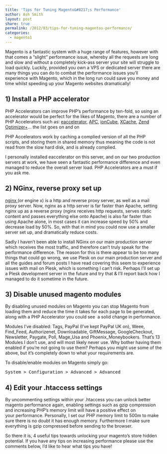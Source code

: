 ```yaml
---
title: 'Tips for Tuning Magento&#8217;s Performance'
author: Ash Smith
layout: post
share: true
permalink: /2012/03/tips-for-tuning-magentos-performance/
categories:
  - magento1
---
```

Magento is a fantastic system with a huge range of features, however with that comes a &#8220;slight&#8221; performance issue, whereby all the requests are long and slow and without a completely kick-ass server your site will struggle to load quickly. Luckily, provided you own a VPS or dedicated server there are many things you can do to combat the performance issues you&#8217;ll experience with Magento, which in the long run could save you money and time whilst speeding up your Magento websites dramatically!

## 1) Install a PHP accelerator

PHP Accelerators can improve PHP&#8217;s performance by ten-fold, so using an accelerator would be perfect for the likes of Magento, there are a number of PHP Accelerators such as: [eaccelerator][1], [APC][2], [ionCube][3], [XCache][4], [Zend Optimizer+][5]&#8230; the list goes on and on

PHP Accelerators work by caching a complied version of all the PHP scripts, and storing them in shared memory thus meaning the code is not read from the slow hard disk, and is already complied.

I personally installed eaccelerator on this server, and on our two production servers at work, we have seen a fantastic performance difference and even managed to reduce the overall server load. PHP Accelerators are a must if you ask me.

## 2) NGinx, reverse proxy set up

[nginx ][6](or engine x) is a http and reverse proxy server, as well as a mail proxy server. Now, nginx as a http server is far faster than Apache, setting nginx up as a reverse proxy (nginx receives http requests, serves static content and passes everything else onto Apache) is also far faster than using Apache alone, in most cases it can increase speed by 50% and decrease load by 50%. So, with that in mind you could now use a smaller server set up, and dramatically reduce costs.

Sadly I haven&#8217;t been able to install NGinx on our main production server which receives the most traffic, and therefore can&#8217;t truly speak for the performance difference. The reason for this is there appear to be too many things that could go wrong, we use Plesk on our main production server and all the guides and forum posts I have read covering this seem to experience issues with mail on Plesk, which is something I can&#8217;t risk. Perhaps I&#8217;ll set up a Plesk development server in the future and try that & I&#8217;ll report back how I managed to do it sometime in the future.

## 3) Disable unused magento modules

By disabling unused modules on Magento you can stop Magento from loading them and reduce the time it takes for each page to be generated, along with a PHP Accelerator you could see  a solid change in performance.

Modules I&#8217;ve disabled: Tags, PayPal (I&#8217;ve kept PayPal UK on), Weee, Find\_Feed, Authorizenet, Downloadable, GiftMessage, GoogleCheckout, Newsletter, Paygate, Poll, Mage\_Usa and Phoenix_Moneybookers. That&#8217;s 13 Modules I don&#8217;t use, and will most likely never use. Why bother having them enabled if you&#8217;re not going to use them? Perhaps you might use some of the above, but it&#8217;s completely down to what your requirements are.

To disable/enable modules on Magento simply go:

<pre>System &gt; Configuration &gt; Advanced &gt; Advanced</pre>

## 4) Edit your .htaccess settings

By uncommenting settings within your .htaccess you can unlock better magento performance again, enabling settings such as gzip compression and increasing PHP&#8217;s memory limit will have a positive effect on your performance. Personally, I set our PHP memory limit to 500m to make sure there is no doubt it has enough memory. Furthermore I make sure everything is gzip compressed before sending to the browser.

So there it is, 4 useful tips towards unlocking your magento&#8217;s store hidden potential. If you have any tips on increasing performance please use the comments below, I&#8217;d like to hear what tips you have!

 [1]: http://eaccelerator.net/
 [2]: http://pecl.php.net/package/APC
 [3]: http://www.ioncube.com/
 [4]: http://xcache.lighttpd.net/
 [5]: http://www.zend.com/products/server/
 [6]: http://nginx.org/en/
